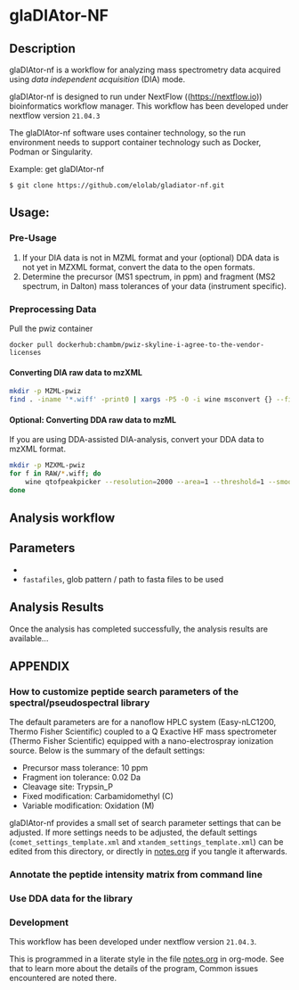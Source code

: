 # glaDIAtor-NF


## Description

glaDIAtor-nf is a workflow for analyzing mass spectrometry data acquired using *data independent acquisition* (DIA) mode.

glaDIAtor-nf is designed to run under NextFlow ((https://nextflow.io)) bioinformatics workflow manager. This workflow has been developed under nextflow version `21.04.3`

The glaDIAtor-nf software uses container technology, so the run environment needs to support container technology such as Docker, Podman or Singularity.

Example: get glaDIAtor-nf
```
$ git clone https://github.com/elolab/gladiator-nf.git
```


## Usage:


### Pre-Usage
1. If your DIA data is not in MZML format and your (optional) DDA data is not yet in MZXML format, convert the data to the open formats.
2. Determine the precursor (MS1 spectrum, in ppm) and fragment (MS2 spectrum, in Dalton) mass tolerances of your data (instrument specific). 

### Preprocessing Data

Pull the pwiz container

`docker pull dockerhub:chambm/pwiz-skyline-i-agree-to-the-vendor-licenses`


#### Converting DIA raw data to mzXML
``` sh
mkdir -p MZML-pwiz
find . -iname '*.wiff' -print0 | xargs -P5 -0 -i wine msconvert {} --filter 'titleMaker <RunId>.<ScanNumber>.<ScanNumber>.<ChargeState> File:"<SourcePath>", NativeID:"<Id>"' -o MZML-pwiz/
```

#### Optional: Converting DDA raw data to mzML
If you are using DDA-assisted DIA-analysis, convert your DDA data to mzXML format.
``` sh
mkdir -p MZXML-pwiz
for f in RAW/*.wiff; do
    wine qtofpeakpicker --resolution=2000 --area=1 --threshold=1 --smoothwidth=1.1 --in $f --out MZXML-pwiz/$(basename --suffix=.wiff $f).mzXML
done
```


## Analysis workflow 


## Parameters
- 
- `fastafiles`, glob pattern / path to fasta files to be used 

## Analysis Results
Once the analysis has completed successfully, the analysis results are available... 

## APPENDIX

### How to customize peptide search parameters of the spectral/pseudospectral library

The default parameters are for a nanoflow HPLC system (Easy-nLC1200, Thermo Fisher Scientific) coupled to a Q Exactive HF mass spectrometer (Thermo Fisher Scientific) equipped with a nano-electrospray ionization source. Below is the summary of the default settings:

* Precursor mass tolerance: 10 ppm
* Fragment ion tolerance: 0.02 Da
* Cleavage site: Trypsin_P
* Fixed modification: Carbamidomethyl (C)
* Variable modification: Oxidation (M)

glaDIAtor-nf provides a small set of search parameter settings that can be adjusted. 
If more settings needs to be adjusted, the default settings (`comet_settings_template.xml` and `xtandem_settings_template.xml`) can be edited from this directory, or directly in [notes.org](notes.org) if you tangle it afterwards.
### Annotate the peptide intensity matrix from command line


### Use DDA data for the library


### Development

This workflow has been developed under nextflow version `21.04.3`.

This is programmed in a literate style in the file [notes.org](notes.org) in org-mode.
See that to learn more about the details of the program,
Common issues encountered are noted there.

